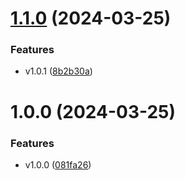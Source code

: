 # [1.1.0](https://github.com/linxianxi/antd-table-editable/compare/v1.0.0...v1.1.0) (2024-03-25)


### Features

* v1.0.1 ([8b2b30a](https://github.com/linxianxi/antd-table-editable/commit/8b2b30aa6feb04fd45d8caf81ae3ffca9cc6b942))

# 1.0.0 (2024-03-25)


### Features

* v1.0.0 ([081fa26](https://github.com/linxianxi/antd-table-editable/commit/081fa26987975582752b2f1647132e3f99a22f57))
